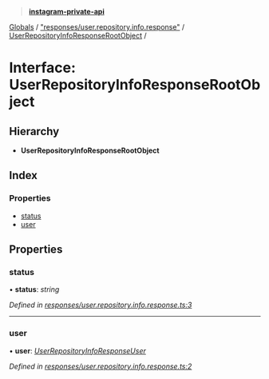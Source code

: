 > **[instagram-private-api](../README.md)**

[Globals](../README.md) / ["responses/user.repository.info.response"](../modules/_responses_user_repository_info_response_.md) / [UserRepositoryInfoResponseRootObject](_responses_user_repository_info_response_.userrepositoryinforesponserootobject.md) /

# Interface: UserRepositoryInfoResponseRootObject

## Hierarchy

* **UserRepositoryInfoResponseRootObject**

## Index

### Properties

* [status](_responses_user_repository_info_response_.userrepositoryinforesponserootobject.md#status)
* [user](_responses_user_repository_info_response_.userrepositoryinforesponserootobject.md#user)

## Properties

###  status

• **status**: *string*

*Defined in [responses/user.repository.info.response.ts:3](https://github.com/dilame/instagram-private-api/blob/01eb399/src/responses/user.repository.info.response.ts#L3)*

___

###  user

• **user**: *[UserRepositoryInfoResponseUser](_responses_user_repository_info_response_.userrepositoryinforesponseuser.md)*

*Defined in [responses/user.repository.info.response.ts:2](https://github.com/dilame/instagram-private-api/blob/01eb399/src/responses/user.repository.info.response.ts#L2)*